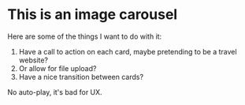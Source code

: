# This is an image carousel

Here are some of the things I want to do with it:

1. Have a call to action on each card, maybe pretending to be a travel website?
2. Or allow for file upload?
2. Have a nice transition between cards?

No auto-play, it's bad for UX.
